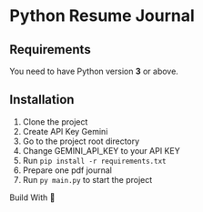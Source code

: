 # Python Resume Journal

## Requirements

You need to have Python version **3** or above.

## Installation

1. Clone the project
2. Create API Key Gemini
3. Go to the project root directory
4. Change GEMINI_API_KEY to your API KEY
5. Run `pip install -r requirements.txt`
6. Prepare one pdf journal
7. Run `py main.py` to start the project

Build With 💙
